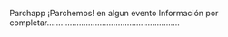 Parchapp
¡Parchemos! en algun evento
Información por completar..........................................................
